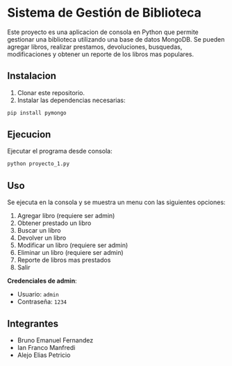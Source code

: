 # Sistema de Gestión de Biblioteca

Este proyecto es una aplicacion de consola en Python que permite gestionar una biblioteca utilizando una base de datos MongoDB. Se pueden agregar libros, realizar prestamos, devoluciones, busquedas, modificaciones y obtener un reporte de los libros mas populares.

## Instalacion

1. Clonar este repositorio.
2. Instalar las dependencias necesarias:

```bash
pip install pymongo
```
## Ejecucion

Ejecutar el programa desde consola:

```bash
python proyecto_1.py
```
## Uso

Se ejecuta en la consola y se muestra un menu con las siguientes opciones:

1. Agregar libro (requiere ser admin)
2. Obtener prestado un libro
3. Buscar un libro
4. Devolver un libro
5. Modificar un libro (requiere ser admin)
6. Eliminar un libro (requiere ser admin)
7. Reporte de libros mas prestados
8. Salir

**Credenciales de admin**:
- Usuario: `admin`
- Contraseña: `1234`
## Integrantes
- Bruno Emanuel Fernandez
- Ian Franco Manfredi
- Alejo Elias Petricio
